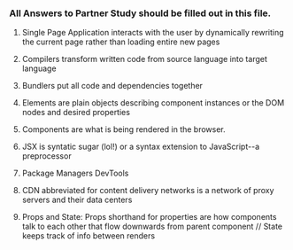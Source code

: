 ### All Answers to Partner Study should be filled out in this file.

1. Single Page Application interacts with the user by dynamically rewriting the current page rather than loading entire new pages

2. Compilers transform written code from source language into target language

3. Bundlers put all code and dependencies together

4. Elements are plain objects describing component instances or the DOM nodes and desired properties

5. Components are what is being rendered in the browser.

6. JSX is syntatic sugar (lol!) or a syntax extension to JavaScript--a preprocessor

7. Package Managers DevTools

8. CDN abbreviated for content delivery networks is a network of proxy servers and their data centers 

9. Props and State: Props shorthand for properties are how components talk to each other that flow downwards from parent component // State keeps track of info between renders 

